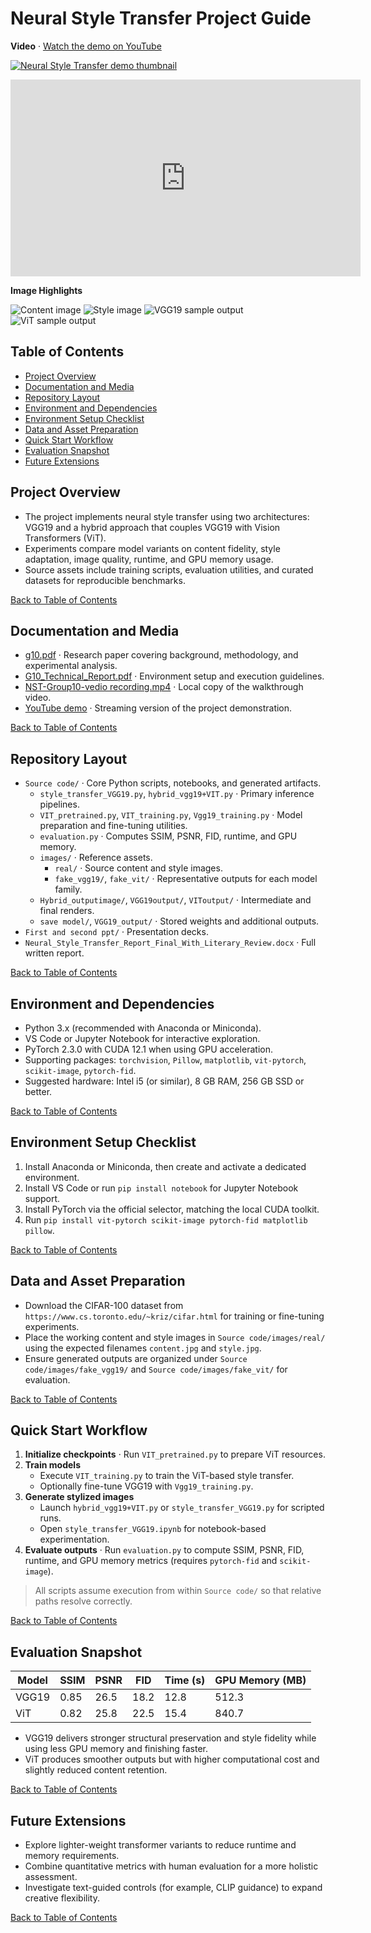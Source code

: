 # Neural Style Transfer Project Guide

**Video** · [Watch the demo on YouTube](https://youtu.be/PzY8KnlngYU)

[![Neural Style Transfer demo thumbnail](https://img.youtube.com/vi/PzY8KnlngYU/hqdefault.jpg)](https://youtu.be/PzY8KnlngYU)

<iframe width="560" height="315" src="https://www.youtube.com/embed/PzY8KnlngYU" title="Neural Style Transfer Demo" frameborder="0" allow="accelerometer; autoplay; clipboard-write; encrypted-media; gyroscope; picture-in-picture; web-share" referrerpolicy="strict-origin-when-cross-origin" allowfullscreen></iframe>

**Image Highlights**

![Content image](Source%20code/images/real/content.jpg)
![Style image](Source%20code/images/real/style.jpg)
![VGG19 sample output](Source%20code/vgg19.jpg)
![ViT sample output](Source%20code/vit.jpg)

## Table of Contents
- [Project Overview](#project-overview)
- [Documentation and Media](#documentation-and-media)
- [Repository Layout](#repository-layout)
- [Environment and Dependencies](#environment-and-dependencies)
- [Environment Setup Checklist](#environment-setup-checklist)
- [Data and Asset Preparation](#data-and-asset-preparation)
- [Quick Start Workflow](#quick-start-workflow)
- [Evaluation Snapshot](#evaluation-snapshot)
- [Future Extensions](#future-extensions)

## Project Overview
- The project implements neural style transfer using two architectures: VGG19 and a hybrid approach that couples VGG19 with Vision Transformers (ViT).
- Experiments compare model variants on content fidelity, style adaptation, image quality, runtime, and GPU memory usage.
- Source assets include training scripts, evaluation utilities, and curated datasets for reproducible benchmarks.

[Back to Table of Contents](#table-of-contents)

## Documentation and Media
- [g10.pdf](g10.pdf) · Research paper covering background, methodology, and experimental analysis.
- [G10_Technical_Report.pdf](G10_Technical_Report.pdf) · Environment setup and execution guidelines.
- [NST-Group10-vedio recording.mp4](NST-Group10-vedio%20recording.mp4) · Local copy of the walkthrough video.
- [YouTube demo](https://youtu.be/PzY8KnlngYU) · Streaming version of the project demonstration.

[Back to Table of Contents](#table-of-contents)

## Repository Layout
- `Source code/` · Core Python scripts, notebooks, and generated artifacts.
  - `style_transfer_VGG19.py`, `hybrid_vgg19+VIT.py` · Primary inference pipelines.
  - `VIT_pretrained.py`, `VIT_training.py`, `Vgg19_training.py` · Model preparation and fine-tuning utilities.
  - `evaluation.py` · Computes SSIM, PSNR, FID, runtime, and GPU memory.
  - `images/` · Reference assets.
    - `real/` · Source content and style images.
    - `fake_vgg19/`, `fake_vit/` · Representative outputs for each model family.
  - `Hybrid_outputimage/`, `VGG19output/`, `VIToutput/` · Intermediate and final renders.
  - `save model/`, `VGG19_output/` · Stored weights and additional outputs.
- `First and second ppt/` · Presentation decks.
- `Neural_Style_Transfer_Report_Final_With_Literary_Review.docx` · Full written report.

[Back to Table of Contents](#table-of-contents)

## Environment and Dependencies
- Python 3.x (recommended with Anaconda or Miniconda).
- VS Code or Jupyter Notebook for interactive exploration.
- PyTorch 2.3.0 with CUDA 12.1 when using GPU acceleration.
- Supporting packages: `torchvision`, `Pillow`, `matplotlib`, `vit-pytorch`, `scikit-image`, `pytorch-fid`.
- Suggested hardware: Intel i5 (or similar), 8 GB RAM, 256 GB SSD or better.

[Back to Table of Contents](#table-of-contents)

## Environment Setup Checklist
1. Install Anaconda or Miniconda, then create and activate a dedicated environment.
2. Install VS Code or run `pip install notebook` for Jupyter Notebook support.
3. Install PyTorch via the official selector, matching the local CUDA toolkit.
4. Run `pip install vit-pytorch scikit-image pytorch-fid matplotlib pillow`.

[Back to Table of Contents](#table-of-contents)

## Data and Asset Preparation
- Download the CIFAR-100 dataset from `https://www.cs.toronto.edu/~kriz/cifar.html` for training or fine-tuning experiments.
- Place the working content and style images in `Source code/images/real/` using the expected filenames `content.jpg` and `style.jpg`.
- Ensure generated outputs are organized under `Source code/images/fake_vgg19/` and `Source code/images/fake_vit/` for evaluation.

[Back to Table of Contents](#table-of-contents)

## Quick Start Workflow
1. **Initialize checkpoints** · Run `VIT_pretrained.py` to prepare ViT resources.
2. **Train models**
   - Execute `VIT_training.py` to train the ViT-based style transfer.
   - Optionally fine-tune VGG19 with `Vgg19_training.py`.
3. **Generate stylized images**
   - Launch `hybrid_vgg19+VIT.py` or `style_transfer_VGG19.py` for scripted runs.
   - Open `style_transfer_VGG19.ipynb` for notebook-based experimentation.
4. **Evaluate outputs** · Run `evaluation.py` to compute SSIM, PSNR, FID, runtime, and GPU memory metrics (requires `pytorch-fid` and `scikit-image`).

> All scripts assume execution from within `Source code/` so that relative paths resolve correctly.

[Back to Table of Contents](#table-of-contents)

## Evaluation Snapshot
| Model | SSIM | PSNR | FID | Time (s) | GPU Memory (MB) |
| --- | --- | --- | --- | --- | --- |
| VGG19 | 0.85 | 26.5 | 18.2 | 12.8 | 512.3 |
| ViT | 0.82 | 25.8 | 22.5 | 15.4 | 840.7 |

- VGG19 delivers stronger structural preservation and style fidelity while using less GPU memory and finishing faster.
- ViT produces smoother outputs but with higher computational cost and slightly reduced content retention.

[Back to Table of Contents](#table-of-contents)

## Future Extensions
- Explore lighter-weight transformer variants to reduce runtime and memory requirements.
- Combine quantitative metrics with human evaluation for a more holistic assessment.
- Investigate text-guided controls (for example, CLIP guidance) to expand creative flexibility.

[Back to Table of Contents](#table-of-contents)

